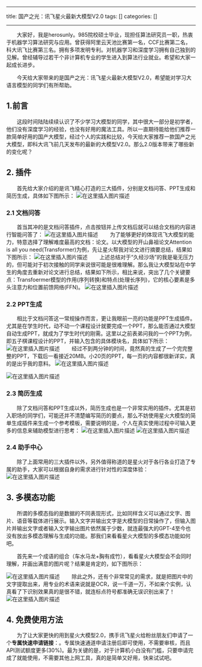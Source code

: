 
--- 
title:  国产之光：讯飞星火最新大模型V2.0 
tags: []
categories: [] 

---
  大家好，我是herosunly。985院校硕士毕业，现担任算法研究员一职，热衷于机器学习算法研究与应用。曾获得阿里云天池比赛第一名，CCF比赛第二名，科大讯飞比赛第三名。拥有多项发明专利。对机器学习和深度学习拥有自己独到的见解。曾经辅导过若干个非计算机专业的学生进入到算法行业就业。希望和大家一起成长进步。

  今天给大家带来的是国产之光：讯飞星火最新大模型V2.0，希望能对学习大语言模型的同学们有所帮助。

## 1.前言

  这段时间陆陆续续认识了不少学习大模型的同学，其中很大一部分是初学者，他们没有深度学习的经验，也没有好用的魔法工具。所以一直期待能给他们推荐一款简单好用的国产大模型，经过个人的实践和比较，今天给大家推荐一款国产之光大模型，即科大讯飞前几天发布的最新的大模型V2.0。那么2.0版本带来了哪些新的变化呢？

## 2. 插件

  首先给大家介绍的是讯飞精心打造的三大插件，分别是文档问答、PPT生成和简历生成，具体如下图所示： <img src="https://img-blog.csdnimg.cn/deb652da3ad84f2ea9f7805f581c081e.png#pic_center" alt="在这里插入图片描述">

### 2.1 文档问答

  首当其冲的是文档问答插件，点击按钮并上传文档后就可以结合文档的内容进行智能问答了： <img src="https://img-blog.csdnimg.cn/ee19a0bbe1d54b5f9039270f026b5598.png#pic_center" alt="在这里插入图片描述">   为了能够更好的体现讯飞大模型的能力，特意选择了理解难度最高的文档：论文。以大模型的开山鼻祖论文Attention is all you need(Transformer)为例，先让星火帮我对论文进行摘要总结，结果如下图所示： <img src="https://img-blog.csdnimg.cn/1d02d6149df54ccf946d19ba3ace67af.png#pic_center" alt="在这里插入图片描述">   上述总结对于“久经沙场”的我是毫无压力的，但可能对于初次接触的同学来说很可能是很难理解。那么我让大模型站在中学生的角度去重新对论文进行总结，结果如下所示，相比来说，突出了几个关键要点：Transfoermer模型的作用(序列转换)和特点(处理长序列)，它的核心要素是多头注意力和位置前馈网络(FFN)。 <img src="https://img-blog.csdnimg.cn/1359cc53fdef48a891eb0200c0a81ab4.png#pic_center" alt="在这里插入图片描述">

### 2.2 PPT生成

  相比于文档问答这一常规操作而言，更让我眼前一亮的功能是PPT生成插件。尤其是在学生时代，动不动一个课程设计就要完成一个PPT，那么能否通过大模型自动生成PPT，就成为了学生时代的刚需。这里以之前表弟问我的一个PPT为例，即五子棋课程设计的PPT，并输入包含的具体模块名，具体如下所示： <img src="https://img-blog.csdnimg.cn/3ebf3c6f3bf54b0ba54bdcb2ed436fd3.png#pic_center" alt="在这里插入图片描述">   经过不到两分钟的时间，竟然真的生成了一个完完整整的PPT，下载后一看接近20MB。小20页的PPT，每一页的内容都很新详实，真的是出乎我的意料。 <img src="https://img-blog.csdnimg.cn/35ec72f7c89e4d5c98d478a9766f79ad.png#pic_center" alt="在这里插入图片描述">

<img src="https://img-blog.csdnimg.cn/ee3feae4f6c9416e81d883bf84290410.png#pic_center" alt="在这里插入图片描述">

### 2.3 简历生成

  除了文档问答和PPT生成以外，简历生成也是一个非常实用的插件。尤其是初入职场的同学们，可能还并不清楚编写简历的要点，那么不妨使用星火大模型的简单生成插件来生成一个参考模板，需要说明的是，个人在真实使用过程中可输入更多的信息来辅助模型进行思考： <img src="https://img-blog.csdnimg.cn/955043baf9554e8790e4ffe1e9bc2076.png#pic_center" alt="在这里插入图片描述"> <img src="https://img-blog.csdnimg.cn/086e3ca1f7a2486fb1ee4e824be2d041.png#pic_center" alt="在这里插入图片描述">

### 2.4 助手中心

  除了上面常用的三大插件以外，另外值得称道的是星火对于各行各业打造了专属的助手，大家可以根据自身的需求进行针对性的深度体验： <img src="https://img-blog.csdnimg.cn/a7b7d06cc42340ffb377c612778a38fb.png#pic_center" alt="在这里插入图片描述">

## 3. 多模态功能

  所谓的多模态指的是数据的不同表现形式，比如同样含义可以通过文字、图片、语音等载体进行展示。输入文字并输出文字是大模型的日常操作了，但输入图片并输出文字或者输入文字输出图片依然属于少数，就连最强大的GPT-4至今也没有放出多模态理解与生成的功能。那我们来看看星火大模型的多模态功能如何吧。

  首先来一个成语的组合（车水马龙+胸有成竹），看看星火大模型会不会同时理解，并画出满意的图片呢？结果是肯定的，如下图所示：

<img src="https://img-blog.csdnimg.cn/8fc3245d31034935831e56246964b32a.png#pic_center" alt="在这里插入图片描述">   除此之外，还有个非常常见的需求，就是把图片中的文字提取出来，用专业的术语来说就是OCR，说一千道一万，不如来个实例，认真看了下识别效果真的是很不错，就连标点符号都准确无误识别出来了！ <img src="https://img-blog.csdnimg.cn/8b3ab597f02b4a1fa36860613e6a749e.png#pic_center" alt="在这里插入图片描述">

## 4. 免费使用方法

  为了让大家更快的用到星火大模型2.0，携手讯飞星火给粉丝朋友们申请了一个**专属快速申请链接**：。专属快速通道申请注册后即可使用，不需要审核，而且API测试额度更多(30%)。最为关键的是，对于计算机小白没有门槛，只要申请完成了就能使用，不需要其他上网工具，真的是简单又好用，快来试试吧。
